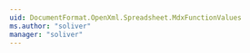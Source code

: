 ```yaml
---
uid: DocumentFormat.OpenXml.Spreadsheet.MdxFunctionValues
ms.author: "soliver"
manager: "soliver"
---
```

